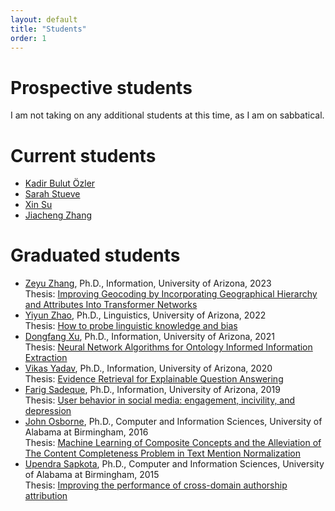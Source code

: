 ```yaml
---
layout: default
title: "Students"
order: 1
---
```


# Prospective students #

I am not taking on any additional students at this time, as I am on sabbatical.

# Current students #

* [Kadir Bulut Özler](https://ischool.arizona.edu/people/bulut-ozler)
* [Sarah Stueve](https://ischool.arizona.edu/people/sarah-stueve)
* [Xin Su](https://ischool.arizona.edu/people/xin-su)
* [Jiacheng Zhang](https://ischool.arizona.edu/people/jiacheng-zhang)

# Graduated students #

* [Zeyu Zhang](https://www.linkedin.com/in/zeyu-zhang-902035147/), Ph.D., Information, University of Arizona, 2023  
  Thesis: [Improving Geocoding by Incorporating Geographical Hierarchy and Attributes Into Transformer Networks](https://repository.arizona.edu/handle/10150/670290)
* [Yiyun Zhao](https://www.linkedin.com/in/yiyunzhaoluna/), Ph.D., Linguistics, University of Arizona, 2022  
  Thesis: [How to probe linguistic knowledge and bias](https://repository.arizona.edu/handle/10150/665646)
* [Dongfang Xu](https://www.linkedin.com/in/dongfangxu9), Ph.D., Information, University of Arizona, 2021  
  Thesis: [Neural Network Algorithms for Ontology Informed Information Extraction](https://repository.arizona.edu/handle/10150/650879)
* [Vikas Yadav](https://www.linkedin.com/in/vyf95/), Ph.D., Information, University of Arizona, 2020  
  Thesis: [Evidence Retrieval for Explainable Question Answering](https://repository.arizona.edu/handle/10150/656828)
* [Farig Sadeque](https://www.linkedin.com/in/farig-sadeque-a982125b/), Ph.D., Information, University of Arizona, 2019  
  Thesis: [User behavior in social media: engagement, incivility, and depression](https://repository.arizona.edu/handle/10150/633192)
* [John Osborne](https://www.linkedin.com/in/john-osborne-11baa154/), Ph.D., Computer and Information Sciences, University of Alabama at Birmingham, 2016  
  Thesis: [Machine Learning of Composite Concepts and the Alleviation of The Content Completeness Problem in Text Mention Normalization](https://www.proquest.com/docview/1853119123)
* [Upendra Sapkota](https://www.linkedin.com/in/upendra-sapkota/), Ph.D., Computer and Information Sciences, University of Alabama at Birmingham, 2015  
  Thesis: [Improving the performance of cross-domain authorship attribution](https://www.proquest.com/docview/1750069695/)
